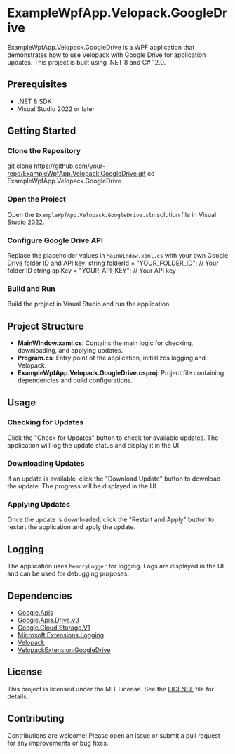# ExampleWpfApp.Velopack.GoogleDrive

ExampleWpfApp.Velopack.GoogleDrive is a WPF application that demonstrates how to use Velopack with Google Drive for application updates. This project is built using .NET 8 and C# 12.0.

## Prerequisites

- .NET 8 SDK
- Visual Studio 2022 or later

## Getting Started

### Clone the Repository
git clone https://github.com/your-repo/ExampleWpfApp.Velopack.GoogleDrive.git cd ExampleWpfApp.Velopack.GoogleDrive


### Open the Project

Open the `ExampleWpfApp.Velopack.GoogleDrive.sln` solution file in Visual Studio 2022.

### Configure Google Drive API

Replace the placeholder values in `MainWindow.xaml.cs` with your own Google Drive folder ID and API key:
string folderId = "YOUR_FOLDER_ID"; // Your folder ID string apiKey = "YOUR_API_KEY"; // Your API key


### Build and Run

Build the project in Visual Studio and run the application.

## Project Structure

- **MainWindow.xaml.cs**: Contains the main logic for checking, downloading, and applying updates.
- **Program.cs**: Entry point of the application, initializes logging and Velopack.
- **ExampleWpfApp.Velopack.GoogleDrive.csproj**: Project file containing dependencies and build configurations.

## Usage

### Checking for Updates

Click the "Check for Updates" button to check for available updates. The application will log the update status and display it in the UI.

### Downloading Updates

If an update is available, click the "Download Update" button to download the update. The progress will be displayed in the UI.

### Applying Updates

Once the update is downloaded, click the "Restart and Apply" button to restart the application and apply the update.

## Logging

The application uses `MemoryLogger` for logging. Logs are displayed in the UI and can be used for debugging purposes.

## Dependencies

- [Google.Apis](https://www.nuget.org/packages/Google.Apis/)
- [Google.Apis.Drive.v3](https://www.nuget.org/packages/Google.Apis.Drive.v3/)
- [Google.Cloud.Storage.V1](https://www.nuget.org/packages/Google.Cloud.Storage.V1/)
- [Microsoft.Extensions.Logging](https://www.nuget.org/packages/Microsoft.Extensions.Logging/)
- [Velopack](https://www.nuget.org/packages/Velopack/)
- [VelopackExtension.GoogleDrive](https://www.nuget.org/packages/VelopackExtension.GoogleDrive/)

## License

This project is licensed under the MIT License. See the [LICENSE](LICENSE) file for details.

## Contributing

Contributions are welcome! Please open an issue or submit a pull request for any improvements or bug fixes.

 
 

